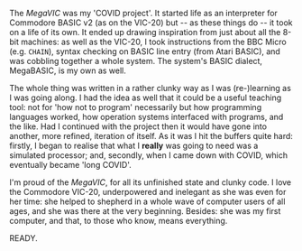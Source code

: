 The *MegaVIC* was my 'COVID project'. It started life as an interpreter for Commodore BASIC v2 (as on the VIC-20) but -- as these things do -- it took on a life of its own. It ended up drawing inspiration from just about all the 8-bit machines: as well as the VIC-20, I took instructions from the BBC Micro (e.g. `CHAIN`), syntax checking on BASIC line entry (from Atari BASIC), and was cobbling together a whole system. The system's BASIC dialect, MegaBASIC, is my own as well.

The whole thing was written in a rather clunky way as I was (re-)learning as I was going along. I had the idea as well that it could be a useful teaching tool: not for 'how not to program' necessarily but how programming languages worked, how operation systems interfaced with programs, and the like. Had I continued with the project then it would have gone into another, more refined, iteration of itself. As it was I hit the buffers quite hard: firstly, I began to realise that what I **really** was going to need was a simulated processor; and, secondly, when I came down with COVID, which eventually became 'long COVID'.

I'm proud of the *MegaVIC*, for all its unfinished state and clunky code. I love the Commodore VIC-20, underpowered and inelegant as she was even for her time: she helped to shepherd in a whole wave of computer users of all ages, and she was there at the very beginning. Besides: she was my first computer, and that, to those who know, means everything.

READY.

